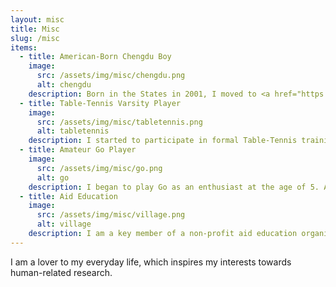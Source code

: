 ```yaml
---
layout: misc
title: Misc
slug: /misc
items:
  - title: American-Born Chengdu Boy
    image:
      src: /assets/img/misc/chengdu.png
      alt: chengdu
    description: Born in the States in 2001, I moved to <a href="https://en.wikipedia.org/wiki/Chengdu">Chengdu</a> with my parents at the age of 4, and grew up there. I am deeply fascinated by the food (especially <a href="https://en.wikipedia.org/wiki/Hot_pot">hotpot</a>) and natural landscape (like <a href="https://www.chinadiscovery.com/sichuan-tours/xiling-snow-mountain-tours.html">Xiling Snow Mountain</a> and <a href="https://en.wikipedia.org/wiki/Chengdu_Research_Base_of_Giant_Panda_Breeding">Panda bBase</a>) there.
  - title: Table-Tennis Varsity Player
    image:
      src: /assets/img/misc/tabletennis.png
      alt: tabletennis
    description: I started to participate in formal Table-Tennis training at the age of 6. I was a varsity member in my high school since the age of 12 untill I graduated from senoir high school at the age of 18. I have participated in various citywide, province-wide and nationwide matches in the 6 years, and I have won multiple prizes in singles, doubles and team competitions.
  - title: Amateur Go Player
    image:
      src: /assets/img/misc/go.png
      alt: go
    description: I began to play Go as an enthusiast at the age of 5. After 3 years, I joined Jiangkou Chun club as a semi-pro player due to excellent performance in province-wide matches. I obtained 4 dan grading rank at the age of 10, awarded the title of national third-level athlete of China. 
  - title: Aid Education
    image:
      src: /assets/img/misc/village.png
      alt: village
    description: I am a key member of a non-profit aid education organization, which is formed by students from the top universities in China. We held activities anually, aiming to help students from less-developed area in the lack of educational resources. Our footprints have covered <a href="https://en.wikipedia.org/wiki/Sichuan">Sichuan</a>, <a href="https://en.wikipedia.org/wiki/Anhui">Anhui</a> and <a href="https://en.wikipedia.org/wiki/Yunnan">Yunnan</a> Provinces.
---
```


I am a lover to my everyday life, which inspires my interests towards human-related research. 
<br />